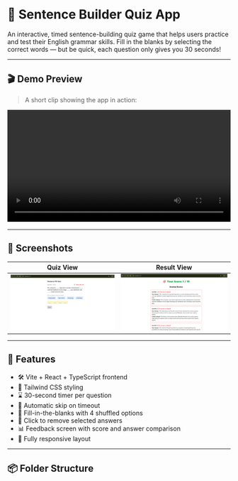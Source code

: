 # 🧠 Sentence Builder Quiz App

An interactive, timed sentence-building quiz game that helps users practice and test their English grammar skills. Fill in the blanks by selecting the correct words — but be quick, each question only gives you 30 seconds!

---

## 🎬 Demo Preview

> A short clip showing the app in action:

<video src="./src/assets/quiz-video_LeDdniQq.mp4" controls width="100%"></video>

---

## 📸 Screenshots

| Quiz View | Result View |
|-----------|-------------|
| ![Quiz](./src/assets/quiz.png) | ![Result](./src/assets/result.png) |

---

## 🚀 Features

- 🛠️ Vite + React + TypeScript frontend
- 🎨 Tailwind CSS styling
- ⌛ 30-second timer per question
- 🔄 Automatic skip on timeout
- 🧠 Fill-in-the-blanks with 4 shuffled options
- 🧼 Click to remove selected answers
- 📊 Feedback screen with score and answer comparison
- 📱 Fully responsive layout

---

## 📦 Folder Structure


